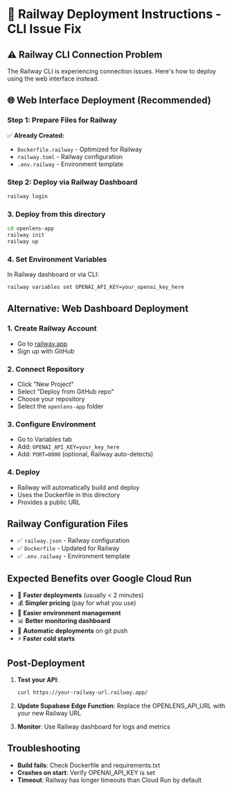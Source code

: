 # 🚂 Railway Deployment Instructions - CLI Issue Fix

## ⚠️ Railway CLI Connection Problem

The Railway CLI is experiencing connection issues. Here's how to deploy using the web interface instead.

## 🌐 **Web Interface Deployment (Recommended)**

### Step 1: Prepare Files for Railway
✅ **Already Created:**
- `Dockerfile.railway` - Optimized for Railway
- `railway.toml` - Railway configuration  
- `.env.railway` - Environment template

### Step 2: Deploy via Railway Dashboard
```bash
railway login
```

### 3. **Deploy from this directory**
```bash
cd openlens-app
railway init
railway up
```

### 4. **Set Environment Variables**
In Railway dashboard or via CLI:
```bash
railway variables set OPENAI_API_KEY=your_openai_key_here
```

## Alternative: Web Dashboard Deployment

### 1. **Create Railway Account**
- Go to [railway.app](https://railway.app)
- Sign up with GitHub

### 2. **Connect Repository**
- Click "New Project" 
- Select "Deploy from GitHub repo"
- Choose your repository
- Select the `openlens-app` folder

### 3. **Configure Environment**
- Go to Variables tab
- Add: `OPENAI_API_KEY=your_key_here`
- Add: `PORT=8000` (optional, Railway auto-detects)

### 4. **Deploy**
- Railway will automatically build and deploy
- Uses the Dockerfile in this directory
- Provides a public URL

## Railway Configuration Files

- ✅ `railway.json` - Railway configuration
- ✅ `Dockerfile` - Updated for Railway
- ✅ `.env.railway` - Environment template

## Expected Benefits over Google Cloud Run

- 🚀 **Faster deployments** (usually < 2 minutes)
- 💰 **Simpler pricing** (pay for what you use)
- 🔧 **Easier environment management**
- 📊 **Better monitoring dashboard**
- 🔄 **Automatic deployments** on git push
- ⚡ **Faster cold starts**

## Post-Deployment

1. **Test your API**:
   ```bash
   curl https://your-railway-url.railway.app/
   ```

2. **Update Supabase Edge Function**:
   Replace the OPENLENS_API_URL with your new Railway URL

3. **Monitor**:
   Use Railway dashboard for logs and metrics

## Troubleshooting

- **Build fails**: Check Dockerfile and requirements.txt
- **Crashes on start**: Verify OPENAI_API_KEY is set
- **Timeout**: Railway has longer timeouts than Cloud Run by default
